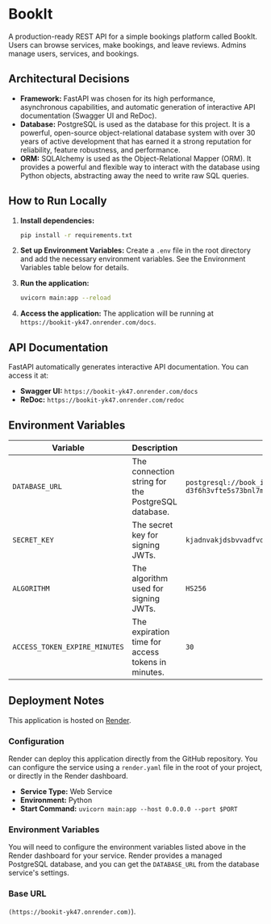 # BookIt

A production-ready REST API for a simple bookings platform called BookIt. Users can browse services, make bookings, and leave reviews. Admins manage users, services, and bookings.

## Architectural Decisions

- **Framework:** FastAPI was chosen for its high performance, asynchronous capabilities, and automatic generation of interactive API documentation (Swagger UI and ReDoc).
- **Database:** PostgreSQL is used as the database for this project. It is a powerful, open-source object-relational database system with over 30 years of active development that has earned it a strong reputation for reliability, feature robustness, and performance.
- **ORM:** SQLAlchemy is used as the Object-Relational Mapper (ORM). It provides a powerful and flexible way to interact with the database using Python objects, abstracting away the need to write raw SQL queries.

## How to Run Locally

1. **Install dependencies:**
   ```bash
   pip install -r requirements.txt
   ```

2. **Set up Environment Variables:**
   Create a `.env` file in the root directory and add the necessary environment variables. See the Environment Variables table below for details.

3. **Run the application:**
   ```bash
   uvicorn main:app --reload
   ```

4. **Access the application:**
   The application will be running at `https://bookit-yk47.onrender.com/docs`.

## API Documentation

FastAPI automatically generates interactive API documentation. You can access it at:

- **Swagger UI:** `https://bookit-yk47.onrender.com/docs`
- **ReDoc:** `https://bookit-yk47.onrender.com/redoc`

## Environment Variables

| Variable                  | Description                                       | Example Value                                   |
| ------------------------- | ------------------------------------------------- | ----------------------------------------------- |
| `DATABASE_URL`            | The connection string for the PostgreSQL database.  | `postgresql://book_it_3ygm_user:9EfpE8o7vT8TIjVZnU7q2AYDih32PkIz@dpg-d3f6h3vfte5s73bnl7m0-a/book_it_3ygm`  |
| `SECRET_KEY`              | The secret key for signing JWTs.                  | `kjadnvakjdsbvvadfvdfvlkfdv` |
| `ALGORITHM`               | The algorithm used for signing JWTs.              | `HS256`                                         |
| `ACCESS_TOKEN_EXPIRE_MINUTES` | The expiration time for access tokens in minutes. | `30`                                            |

## Deployment Notes

This application is hosted on [Render](https://render.com/).

### Configuration

Render can deploy this application directly from the GitHub repository. You can configure the service using a `render.yaml` file in the root of your project, or directly in the Render dashboard.

- **Service Type:** Web Service
- **Environment:** Python
- **Start Command:** `uvicorn main:app --host 0.0.0.0 --port $PORT`

### Environment Variables

You will need to configure the environment variables listed above in the Render dashboard for your service. Render provides a managed PostgreSQL database, and you can get the `DATABASE_URL` from the database service's settings.

### Base URL

`(https://bookit-yk47.onrender.com)`).
